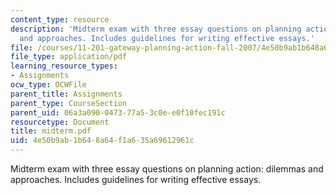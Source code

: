 ```yaml
---
content_type: resource
description: 'Midterm exam with three essay questions on planning action: dilemmas
  and approaches. Includes guidelines for writing effective essays.'
file: /courses/11-201-gateway-planning-action-fall-2007/4e50b9ab1b648a64f1a635a69612961c_midterm.pdf
file_type: application/pdf
learning_resource_types:
- Assignments
ocw_type: OCWFile
parent_title: Assignments
parent_type: CourseSection
parent_uid: 06a3a090-0473-77a5-3c0e-e0f10fec191c
resourcetype: Document
title: midterm.pdf
uid: 4e50b9ab-1b64-8a64-f1a6-35a69612961c
---
```

Midterm exam with three essay questions on planning action: dilemmas and approaches. Includes guidelines for writing effective essays.

